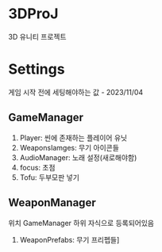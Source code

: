 # 3DProJ
3D 유니티 프로젝트

# Settings
게임 시작 전에 세팅해야하는 값 - 2023/11/04
## GameManager
1. Player: 씬에 존재하는 플레이어 유닛
2. WeaponsIamges: 무기 아이콘들
3. AudioManager: 노래 설정(새로해야함)
4. focus: 초점
5. Tofu: 두부모판 넣기

## WeaponManager
위치 GameManager 하위 자식으로 등록되어있음

1. WeaponPrefabs: 무기 프리펩들]